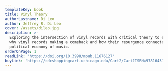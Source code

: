 ```yaml
---
templateKey: book
title: Vinyl Theory
authorLastname: Di Leo
author: Jeffrey R. Di Leo
cover: /assets/dileo.jpg
description: >-
  Exploring the intersection of vinyl records with critical theory to examine
  why vinyl records making a comeback and how their resurgence connected to the
  political economy of music.
orderOnPage: 1
readLink: 'https://doi.org/10.3998/mpub.11676127'
buyLink: 'https://cdcshoppingcart.uchicago.edu/Cart2/Cart?ISBN=9781643150154&PRESS=lever'
---
```


